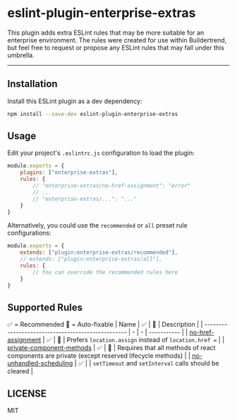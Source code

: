 # eslint-plugin-enterprise-extras

This plugin adds extra ESLint rules that may be more suitable for an enterprise environment. The rules were created for use within Buildertrend, but feel free to request or propose any ESLint rules that may fall under this umbrella.

------------

## Installation

Install this ESLint plugin as a dev dependency:

```bash
npm install --save-dev eslint-plugin-enterprise-extras
```

## Usage

Edit your project's `.eslintrc.js` configuration to load the plugin:

```js
module.exports = {
    plugins: ["enterprise-extras"],
    rules: {
        // "enterprise-extras/no-href-assignment": "error"
        // ...
        // "enterprise-extras/...": "..."
    }
}
```

Alternatively, you could use the `recommended` or `all` preset rule configurations:

```js
module.exports = {
    extends: ["plugin:enterprise-extras/recommended"],
    // extends: ["plugin:enterprise-extras/all"],
    rules: {
        // You can override the recommended rules here
    }
}
```

## Supported Rules

✅ = Recommended
🔧 = Auto-fixable
| Name                                               | ✅ | 🔧 | Description |
| -------------------------------------------------- | - | - | ----------- |
| [no-href-assignment](/docs/no-href-assignment.md)  | ✅ | 🔧 | Prefers `location.assign` instead of `location.href =` |
| [private-component-methods](/docs/private-component-methods.md)  | ✅ | 🔧 | Requires that all methods of react components are private (except reserved lifecycle methods) |
| [no-unhandled-scheduling](/docs/no-unhandled-scheduling.md)  | ✅ |  | `setTimeout` and `setInterval` calls should be cleared |

## LICENSE

MIT
